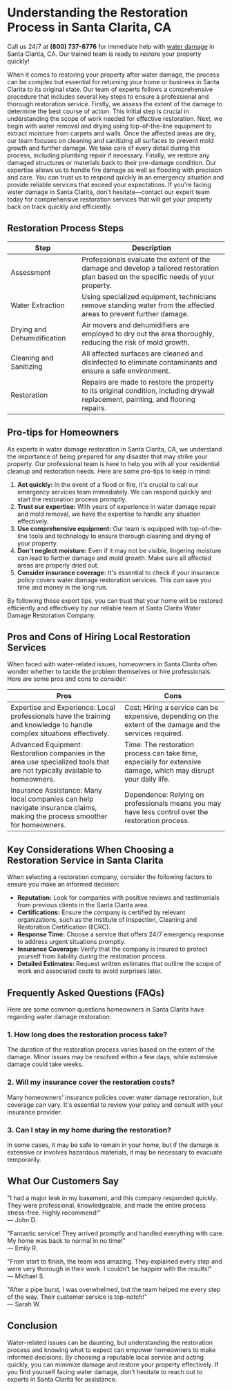 # Understanding the Restoration Process in Santa Clarita, CA

Call us 24/7 at **(800) 737-8776** for immediate help with [water damage](https://waterdamagerestoration.pages.dev/) in Santa Clarita, CA. Our trained team is ready to restore your property quickly!

When it comes to restoring your property after water damage, the process can be complex but essential for returning your home or business in Santa Clarita to its original state. Our team of experts follows a comprehensive procedure that includes several key steps to ensure a professional and thorough restoration service. Firstly, we assess the extent of the damage to determine the best course of action. This initial step is crucial in understanding the scope of work needed for effective restoration. Next, we begin with water removal and drying using top-of-the-line equipment to extract moisture from carpets and walls. Once the affected areas are dry, our team focuses on cleaning and sanitizing all surfaces to prevent mold growth and further damage. We take care of every detail during this process, including plumbing repair if necessary. Finally, we restore any damaged structures or materials back to their pre-damage condition. Our expertise allows us to handle fire damage as well as flooding with precision and care. You can trust us to respond quickly in an emergency situation and provide reliable services that exceed your expectations. If you're facing water damage in Santa Clarita, don't hesitate—contact our expert team today for comprehensive restoration services that will get your property back on track quickly and efficiently.

## Restoration Process Steps

| Step                   | Description                                                                                       |
|------------------------|---------------------------------------------------------------------------------------------------|
| Assessment             | Professionals evaluate the extent of the damage and develop a tailored restoration plan based on the specific needs of your property. |
| Water Extraction       | Using specialized equipment, technicians remove standing water from the affected areas to prevent further damage. |
| Drying and Dehumidification | Air movers and dehumidifiers are employed to dry out the area thoroughly, reducing the risk of mold growth. |
| Cleaning and Sanitizing | All affected surfaces are cleaned and disinfected to eliminate contaminants and ensure a safe environment. |
| Restoration            | Repairs are made to restore the property to its original condition, including drywall replacement, painting, and flooring repairs. |

## Pro-tips for Homeowners

As experts in water damage restoration in Santa Clarita, CA, we understand the importance of being prepared for any disaster that may strike your property. Our professional team is here to help you with all your residential cleanup and restoration needs. Here are some pro-tips to keep in mind:

1. **Act quickly:** In the event of a flood or fire, it's crucial to call our emergency services team immediately. We can respond quickly and start the restoration process promptly.
2. **Trust our expertise:** With years of experience in water damage repair and mold removal, we have the expertise to handle any situation effectively.
3. **Use comprehensive equipment:** Our team is equipped with top-of-the-line tools and technology to ensure thorough cleaning and drying of your property.
4. **Don't neglect moisture:** Even if it may not be visible, lingering moisture can lead to further damage and mold growth. Make sure all affected areas are properly dried out.
5. **Consider insurance coverage:** It's essential to check if your insurance policy covers water damage restoration services. This can save you time and money in the long run.

By following these expert tips, you can trust that your home will be restored efficiently and effectively by our reliable team at Santa Clarita Water Damage Restoration Company.

## Pros and Cons of Hiring Local Restoration Services

When faced with water-related issues, homeowners in Santa Clarita often wonder whether to tackle the problem themselves or hire professionals. Here are some pros and cons to consider:

| Pros                                    | Cons                                           |
|-----------------------------------------|------------------------------------------------|
| Expertise and Experience: Local professionals have the training and knowledge to handle complex situations effectively. | Cost: Hiring a service can be expensive, depending on the extent of the damage and the services required. |
| Advanced Equipment: Restoration companies in the area use specialized tools that are not typically available to homeowners. | Time: The restoration process can take time, especially for extensive damage, which may disrupt your daily life. |
| Insurance Assistance: Many local companies can help navigate insurance claims, making the process smoother for homeowners. | Dependence: Relying on professionals means you may have less control over the restoration process. |

## Key Considerations When Choosing a Restoration Service in Santa Clarita

When selecting a restoration company, consider the following factors to ensure you make an informed decision:

- **Reputation:** Look for companies with positive reviews and testimonials from previous clients in the Santa Clarita area.
- **Certifications:** Ensure the company is certified by relevant organizations, such as the Institute of Inspection, Cleaning and Restoration Certification (IICRC).
- **Response Time:** Choose a service that offers 24/7 emergency response to address urgent situations promptly.
- **Insurance Coverage:** Verify that the company is insured to protect yourself from liability during the restoration process.
- **Detailed Estimates:** Request written estimates that outline the scope of work and associated costs to avoid surprises later.

## Frequently Asked Questions (FAQs)

Here are some common questions homeowners in Santa Clarita have regarding water damage restoration:

### 1. How long does the restoration process take?
The duration of the restoration process varies based on the extent of the damage. Minor issues may be resolved within a few days, while extensive damage could take weeks.

### 2. Will my insurance cover the restoration costs?
Many homeowners' insurance policies cover water damage restoration, but coverage can vary. It's essential to review your policy and consult with your insurance provider.

### 3. Can I stay in my home during the restoration?
In some cases, it may be safe to remain in your home, but if the damage is extensive or involves hazardous materials, it may be necessary to evacuate temporarily.

## What Our Customers Say

"I had a major leak in my basement, and this company responded quickly. They were professional, knowledgeable, and made the entire process stress-free. Highly recommend!"  
— John D.

"Fantastic service! They arrived promptly and handled everything with care. My home was back to normal in no time!"  
— Emily R.

"From start to finish, the team was amazing. They explained every step and were very thorough in their work. I couldn’t be happier with the results!"  
— Michael S.

"After a pipe burst, I was overwhelmed, but the team helped me every step of the way. Their customer service is top-notch!"  
— Sarah W.

## Conclusion

Water-related issues can be daunting, but understanding the restoration process and knowing what to expect can empower homeowners to make informed decisions. By choosing a reputable local service and acting quickly, you can minimize damage and restore your property effectively. If you find yourself facing water damage, don’t hesitate to reach out to experts in Santa Clarita for assistance.
